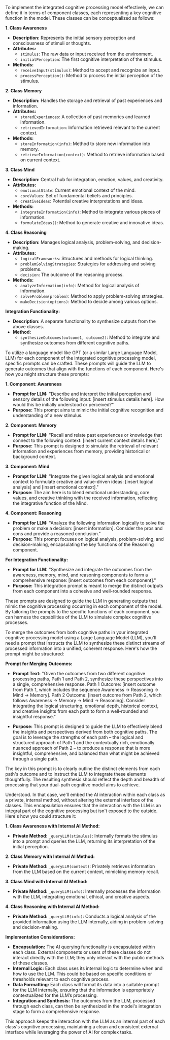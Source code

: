 To implement the integrated cognitive processing model effectively, we can define it in terms of component classes, each representing a key cognitive function in the model. These classes can be conceptualized as follows:

**1. Class Awareness**

- **Description:** Represents the initial sensory perception and consciousness of stimuli or thoughts.
- **Attributes:**
  - `stimulus`: The raw data or input received from the environment.
  - `initialPerception`: The first cognitive interpretation of the stimulus.
- **Methods:**
  - `receiveInput(stimulus)`: Method to accept and recognize an input.
  - `processPerception()`: Method to process the initial perception of the stimulus.

**2. Class Memory**

- **Description:** Handles the storage and retrieval of past experiences and information.
- **Attributes:**
  - `storedExperiences`: A collection of past memories and learned information.
  - `retrievedInformation`: Information retrieved relevant to the current context.
- **Methods:**
  - `storeInformation(info)`: Method to store new information into memory.
  - `retrieveInformation(context)`: Method to retrieve information based on current context.

**3. Class Mind**

- **Description:** Central hub for integration, emotion, values, and creativity.
- **Attributes:**
  - `emotionalState`: Current emotional context of the mind.
  - `coreValues`: Set of fundamental beliefs and principles.
  - `creativeIdeas`: Potential creative interpretations and ideas.
- **Methods:**
  - `integrateInformation(info)`: Method to integrate various pieces of information.
  - `formulateIdeas()`: Method to generate creative and innovative ideas.

**4. Class Reasoning**

- **Description:** Manages logical analysis, problem-solving, and decision-making.
- **Attributes:**
  - `logicalFrameworks`: Structures and methods for logical thinking.
  - `problemSolvingStrategies`: Strategies for addressing and solving problems.
  - `decision`: The outcome of the reasoning process.
- **Methods:**
  - `analyzeInformation(info)`: Method for logical analysis of information.
  - `solveProblem(problem)`: Method to apply problem-solving strategies.
  - `makeDecision(options)`: Method to decide among various options.

**Integration Functionality:**
- **Description:** A separate functionality to synthesize outputs from the above classes.
- **Method:**
  - `synthesizeOutcomes(outcome1, outcome2)`: Method to integrate and synthesize outcomes from different cognitive paths.

To utilize a language model like GPT (or a similar Large Language Model, LLM) for each component of the integrated cognitive processing model, specific prompts can be crafted. These prompts will guide the LLM to generate outcomes that align with the functions of each component. Here's how you might structure these prompts:

**1. Component: Awareness**
   - **Prompt for LLM:** "Describe and interpret the initial perception and sensory details of the following input: [insert stimulus details here]. How would this be initially understood or perceived?"
   - **Purpose:** This prompt aims to mimic the initial cognitive recognition and understanding of a new stimulus.

**2. Component: Memory**
   - **Prompt for LLM:** "Recall and relate past experiences or knowledge that connect to the following context: [insert current context details here]."
   - **Purpose:** This prompt is designed to simulate the retrieval of relevant information and experiences from memory, providing historical or background context.

**3. Component: Mind**
   - **Prompt for LLM:** "Integrate the given logical analysis and emotional context to formulate creative and value-driven ideas: [insert logical analysis] and [insert emotional context]."
   - **Purpose:** The aim here is to blend emotional understanding, core values, and creative thinking with the received information, reflecting the integrative function of the Mind.

**4. Component: Reasoning**
   - **Prompt for LLM:** "Analyze the following information logically to solve the problem or make a decision: [insert information]. Consider the pros and cons and provide a reasoned conclusion."
   - **Purpose:** This prompt focuses on logical analysis, problem-solving, and decision-making, encapsulating the key functions of the Reasoning component.

**For Integration Functionality:**
   - **Prompt for LLM:** "Synthesize and integrate the outcomes from the awareness, memory, mind, and reasoning components to form a comprehensive response: [insert outcomes from each component]."
   - **Purpose:** This integration prompt is meant to merge the distinct outputs from each component into a cohesive and well-rounded response.

These prompts are designed to guide the LLM in generating outputs that mimic the cognitive processing occurring in each component of the model. By tailoring the prompts to the specific functions of each component, you can harness the capabilities of the LLM to simulate complex cognitive processes.

To merge the outcomes from both cognitive paths in your integrated cognitive processing model using a Large Language Model (LLM), you'll need a prompt that instructs the LLM to synthesize these distinct streams of processed information into a unified, coherent response. Here's how the prompt might be structured:

**Prompt for Merging Outcomes:**
- **Prompt Text:** "Given the outcomes from two different cognitive processing paths, Path 1 and Path 2, synthesize these perspectives into a single, comprehensive response. Path 1 Outcome: [insert outcome from Path 1, which includes the sequence Awareness → Reasoning → Mind → Memory]. Path 2 Outcome: [insert outcome from Path 2, which follows Awareness → Memory → Mind → Reasoning]. Consider integrating the logical structuring, emotional depth, historical context, and creative insights from each path to form a well-rounded and insightful response."

- **Purpose:** This prompt is designed to guide the LLM to effectively blend the insights and perspectives derived from both cognitive paths. The goal is to leverage the strengths of each path – the logical and structured approach of Path 1 and the contextually rich, emotionally nuanced approach of Path 2 – to produce a response that is more insightful, comprehensive, and balanced than what might be achieved through a single path.

The key in this prompt is to clearly outline the distinct elements from each path's outcome and to instruct the LLM to integrate these elements thoughtfully. The resulting synthesis should reflect the depth and breadth of processing that your dual-path cognitive model aims to achieve.

Understood. In that case, we'll embed the AI interaction within each class as a private, internal method, without altering the external interface of the classes. This encapsulation ensures that the interaction with the LLM is an integral part of the cognitive processing but isn't exposed to the outside. Here's how you could structure it:

**1. Class Awareness with Internal AI Method:**
- **Private Method:** `_queryLLM(stimulus)`: Internally formats the stimulus into a prompt and queries the LLM, returning its interpretation of the initial perception.

**2. Class Memory with Internal AI Method:**
- **Private Method:** `_queryLLM(context)`: Privately retrieves information from the LLM based on the current context, mimicking memory recall.

**3. Class Mind with Internal AI Method:**
- **Private Method:** `_queryLLM(info)`: Internally processes the information with the LLM, integrating emotional, ethical, and creative aspects.

**4. Class Reasoning with Internal AI Method:**
- **Private Method:** `_queryLLM(info)`: Conducts a logical analysis of the provided information using the LLM internally, aiding in problem-solving and decision-making.

**Implementation Considerations:**

- **Encapsulation:** The AI querying functionality is encapsulated within each class. External components or users of these classes do not interact directly with the LLM; they only interact with the public methods of these classes.
- **Internal Logic:** Each class uses its internal logic to determine when and how to use the LLM. This could be based on specific conditions or thresholds relevant to each cognitive process.
- **Data Formatting:** Each class will format its data into a suitable prompt for the LLM internally, ensuring that the information is appropriately contextualized for the LLM’s processing.
- **Integration and Synthesis:** The outcomes from the LLM, processed through each class, can then be synthesized in the model's integration stage to form a comprehensive response.

This approach keeps the interaction with the LLM as an internal part of each class's cognitive processing, maintaining a clean and consistent external interface while leveraging the power of AI for complex tasks.